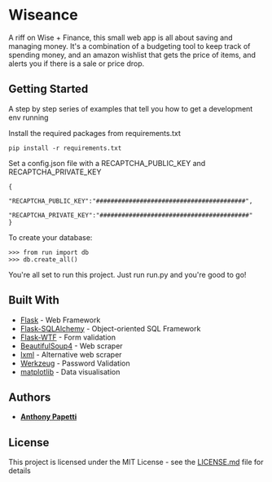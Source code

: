 # Wiseance

A riff on Wise + Finance, this small web app is all about saving and managing money. It's a combination of
a budgeting tool to keep track of spending money, and an amazon wishlist that gets the price of items, and
alerts you if there is a sale or price drop.

## Getting Started

A step by step series of examples that tell you how to get a development env running

Install the required packages from requirements.txt

```
pip install -r requirements.txt
```

Set a config.json file with a RECAPTCHA_PUBLIC_KEY and RECAPTCHA_PRIVATE_KEY

```
{
    "RECAPTCHA_PUBLIC_KEY":"#########################################",
    "RECAPTCHA_PRIVATE_KEY":"#########################################"
}
```

To create your database:
```
>>> from run import db
>>> db.create_all()
```

You're all set to run this project. Just run run.py and you're good to go!

## Built With

* [Flask](https://flask.palletsprojects.com/en/1.1.x/) - Web Framework
* [Flask-SQLAlchemy](https://flask-sqlalchemy.palletsprojects.com/en/2.x/) - Object-oriented SQL Framework
* [Flask-WTF](https://flask-wtf.readthedocs.io/en/stable/) - Form validation
* [BeautifulSoup4](https://www.crummy.com/software/BeautifulSoup/bs4/doc/) - Web scraper
* [lxml](https://lxml.de/) - Alternative web scraper
* [Werkzeug](https://werkzeug.palletsprojects.com/en/1.0.x/) - Password Validation
* [matplotlib](https://matplotlib.org/) - Data visualisation


## Authors

* [**Anthony Papetti**](https://github.com/anthonypapetti)

## License

This project is licensed under the MIT License - see the [LICENSE.md](https://github.com/anthonypapetti/Wiseance/blob/master/LICENSE) file for details
